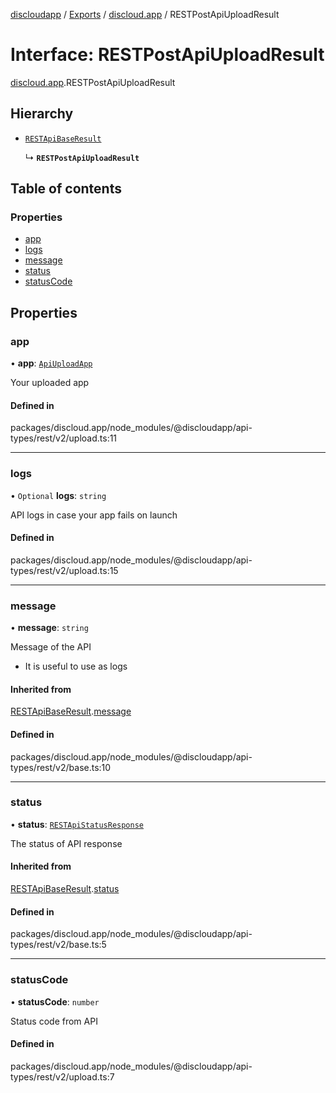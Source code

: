 [discloudapp](../README.md) / [Exports](../modules.md) / [discloud.app](../modules/discloud_app.md) / RESTPostApiUploadResult

# Interface: RESTPostApiUploadResult

[discloud.app](../modules/discloud_app.md).RESTPostApiUploadResult

## Hierarchy

- [`RESTApiBaseResult`](discloud_app.RESTApiBaseResult.md)

  ↳ **`RESTPostApiUploadResult`**

## Table of contents

### Properties

- [app](discloud_app.RESTPostApiUploadResult.md#app)
- [logs](discloud_app.RESTPostApiUploadResult.md#logs)
- [message](discloud_app.RESTPostApiUploadResult.md#message)
- [status](discloud_app.RESTPostApiUploadResult.md#status)
- [statusCode](discloud_app.RESTPostApiUploadResult.md#statuscode)

## Properties

### app

• **app**: [`ApiUploadApp`](discloud_app.ApiUploadApp.md)

Your uploaded app

#### Defined in

packages/discloud.app/node_modules/@discloudapp/api-types/rest/v2/upload.ts:11

___

### logs

• `Optional` **logs**: `string`

API logs in case your app fails on launch

#### Defined in

packages/discloud.app/node_modules/@discloudapp/api-types/rest/v2/upload.ts:15

___

### message

• **message**: `string`

Message of the API
- It is useful to use as logs

#### Inherited from

[RESTApiBaseResult](discloud_app.RESTApiBaseResult.md).[message](discloud_app.RESTApiBaseResult.md#message)

#### Defined in

packages/discloud.app/node_modules/@discloudapp/api-types/rest/v2/base.ts:10

___

### status

• **status**: [`RESTApiStatusResponse`](../modules/discloud_app.md#restapistatusresponse)

The status of API response

#### Inherited from

[RESTApiBaseResult](discloud_app.RESTApiBaseResult.md).[status](discloud_app.RESTApiBaseResult.md#status)

#### Defined in

packages/discloud.app/node_modules/@discloudapp/api-types/rest/v2/base.ts:5

___

### statusCode

• **statusCode**: `number`

Status code from API

#### Defined in

packages/discloud.app/node_modules/@discloudapp/api-types/rest/v2/upload.ts:7
